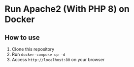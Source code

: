 # Run Apache2 (With PHP 8) on Docker

## How to use
1. Clone this repository
2. Run `docker-compose up -d`
3. Access `http://localhost:80` on your browser